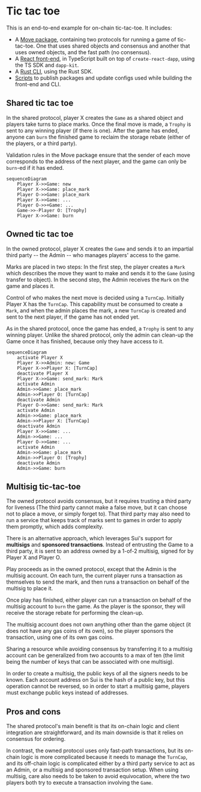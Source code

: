 # Tic tac toe

This is an end-to-end example for on-chain tic-tac-toe. It includes:

-   A [Move package](./move), containing two protocols for running a game of
    tic-tac-toe. One that uses shared objects and consensus and another
    that uses owned objects, and the fast path (no consensus).
-   A [React front-end](./ui), in TypeScript built on top of
    `create-react-dapp`, using the TS SDK and `dapp-kit`.
-   A [Rust CLI](./cli), using the Rust SDK.
-   [Scripts](./scripts) to publish packages and update configs used
    while building the front-end and CLI.

## Shared tic tac toe

In the shared protocol, player X creates the `Game` as a shared object
and players take turns to place marks. Once the final move is made, a
`Trophy` is sent to any winning player (if there is one). After the
game has ended, anyone can `burn` the finished game to reclaim the
storage rebate (either of the players, or a third party).

Validation rules in the Move package ensure that the sender of each
move corresponds to the address of the next player, and the game can
only be `burn`-ed if it has ended.

```mermaid
sequenceDiagram
    Player X->>Game: new
    Player X->>Game: place_mark
    Player O->>Game: place_mark
    Player X->>Game: ...
    Player O->>+Game: ...
    Game->>-Player O: [Trophy]
    Player X->>Game: burn
```

## Owned tic tac toe

In the owned protocol, player X creates the `Game` and sends it to an
impartial third party -- the Admin -- who manages players' access to
the game.

Marks are placed in two steps: In the first step, the player creates a
`Mark` which describes the move they want to make and sends it to the
`Game` (using transfer to object). In the second step, the Admin
receives the `Mark` on the game and places it.

Control of who makes the next move is decided using a `TurnCap`.
Initially Player X has the `TurnCap`. This capability must be consumed
to create a `Mark`, and when the admin places the mark, a new
`TurnCap` is created and sent to the next player, if the game has not
ended yet.

As in the shared protocol, once the game has ended, a `Trophy` is sent
to any winning player. Unlike the shared protocol, only the admin can
clean-up the Game once it has finished, because only they have access
to it.

```mermaid
sequenceDiagram
    activate Player X
    Player X->>Admin: new: Game
    Player X->>Player X: [TurnCap]
    deactivate Player X
    Player X->>Game: send_mark: Mark
    activate Admin
    Admin->>Game: place_mark
    Admin->>Player O: [TurnCap]
    deactivate Admin
    Player O->>Game: send_mark: Mark
    activate Admin
    Admin->>Game: place_mark
    Admin->>Player X: [TurnCap]
    deactivate Admin
    Player X->>Game: ...
    Admin->>Game: ...
    Player O->>Game: ...
    activate Admin
    Admin->>Game: place_mark
    Admin->>Player O: [Trophy]
    deactivate Admin
    Admin->>Game: burn
```

## Multisig tic-tac-toe

The owned protocol avoids consensus, but it requires trusting a third
party for liveness (The third party cannot make a false move, but it
can choose not to place a move, or simply forget to). That third party
may also need to run a service that keeps track of marks sent to games
in order to apply them promptly, which adds complexity.

There is an alternative approach, which leverages Sui's support for
**multisigs** and **sponsored transactions**. Instead of entrusting
the Game to a third party, it is sent to an address owned by a 1-of-2
multisig, signed for by Player X and Player O.

Play proceeds as in the owned protocol, except that the Admin is the
multisig account. On each turn, the current player runs a transaction
as themselves to send the mark, and then runs a transaction on behalf
of the multisig to place it.

Once play has finished, either player can run a transaction on behalf
of the multisig account to `burn` the game. As the player is the
sponsor, they will receive the storage rebate for performing the
clean-up.

The multisig account does not own anything other than the game object
(it does not have any gas coins of its own), so the player sponsors
the transaction, using one of its own gas coins.

Sharing a resource while avoiding consensus by transferring it to a
multisig account can be generalized from two accounts to a max of ten
(the limit being the number of keys that can be associated with one
multisig).

In order to create a multisig, the public keys of all the signers
needs to be known. Each account address on Sui is the hash of a public
key, but this operation cannot be reversed, so in order to start a
multisig game, players must exchange public keys instead of addresses.

## Pros and cons

The shared protocol's main benefit is that its on-chain logic and
client integration are straightforward, and its main downside is that
it relies on consensus for ordering.

In contrast, the owned protocol uses only fast-path transactions, but
its on-chain logic is more complicated because it needs to manage the
`TurnCap`, and its off-chain logic is complicated either by a third
party service to act as an Admin, or a multisig and sponsored
transaction setup. When using multisig, care also needs to be taken to
avoid equivocation, where the two players both try to execute a
transaction involving the `Game`.
